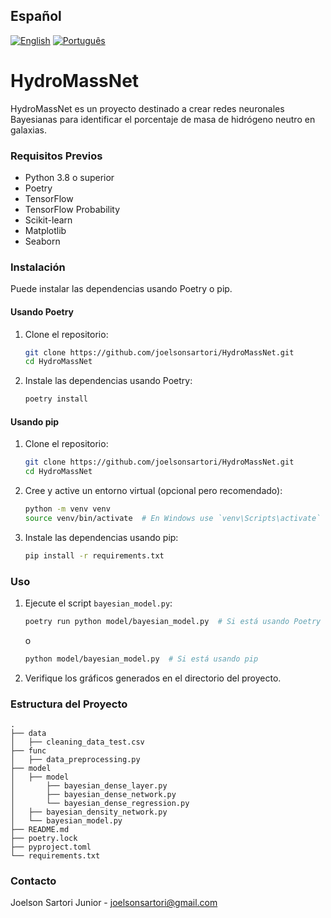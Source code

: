 ## Español

[![English](https://img.shields.io/badge/lang-English-blue)](README.md)
[![Português](https://img.shields.io/badge/lang-Português-green)](README.pt.md)

# HydroMassNet

HydroMassNet es un proyecto destinado a crear redes neuronales Bayesianas para identificar el porcentaje de masa de hidrógeno neutro en galaxias.

### Requisitos Previos

- Python 3.8 o superior
- Poetry
- TensorFlow
- TensorFlow Probability
- Scikit-learn
- Matplotlib
- Seaborn

### Instalación

Puede instalar las dependencias usando Poetry o pip.

#### Usando Poetry

1. Clone el repositorio:
    ```bash
    git clone https://github.com/joelsonsartori/HydroMassNet.git
    cd HydroMassNet
    ```

2. Instale las dependencias usando Poetry:
    ```bash
    poetry install
    ```

#### Usando pip

1. Clone el repositorio:
    ```bash
    git clone https://github.com/joelsonsartori/HydroMassNet.git
    cd HydroMassNet
    ```

2. Cree y active un entorno virtual (opcional pero recomendado):
    ```bash
    python -m venv venv
    source venv/bin/activate  # En Windows use `venv\Scripts\activate`
    ```

3. Instale las dependencias usando pip:
    ```bash
    pip install -r requirements.txt
    ```

### Uso

1. Ejecute el script `bayesian_model.py`:
    ```bash
    poetry run python model/bayesian_model.py  # Si está usando Poetry
    ```

    o

    ```bash
    python model/bayesian_model.py  # Si está usando pip
    ```

2. Verifique los gráficos generados en el directorio del proyecto.

### Estructura del Proyecto
    .
    ├── data
    │   ├── cleaning_data_test.csv
    ├── func
    │   ├── data_preprocessing.py
    ├── model
    │   ├── model
    │       ├── bayesian_dense_layer.py
    │       ├── bayesian_dense_network.py
    │       └── bayesian_dense_regression.py
    │   ├── bayesian_density_network.py
    │   └── bayesian_model.py
    ├── README.md
    ├── poetry.lock
    ├── pyproject.toml
    └── requirements.txt


### Contacto

Joelson Sartori Junior - [joelsonsartori@gmail.com](mailto:joelsonsartori@gmail.com)
